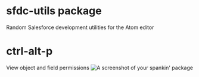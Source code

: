 # sfdc-utils package

Random Salesforce development utilities for the Atom editor

# ctrl-alt-p
View object and field permissions
![A screenshot of your spankin' package](https://dl.dropboxusercontent.com/u/89363347/perms.gif)
